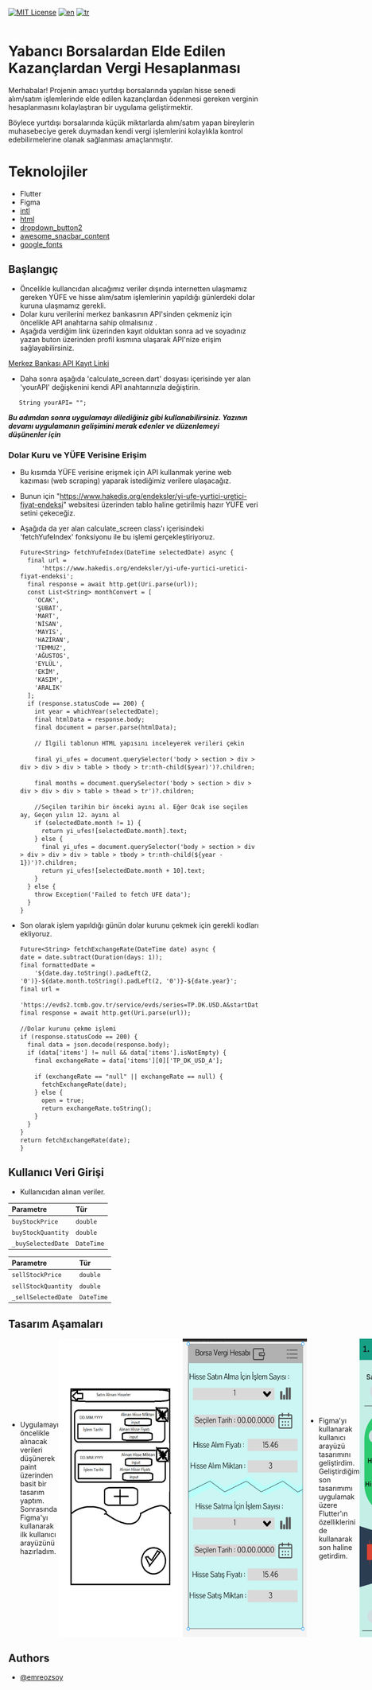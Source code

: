 <div style="display:flex; justify-content: space-between; align-items: center;">

[![MIT License](https://img.shields.io/badge/License-MIT-green.svg)](https://choosealicense.com/licenses/mit/) [![en](https://img.shields.io/badge/lang-en-blue.svg)](https://github.com/jonatasemidio/multilanguage-readme-pattern/blob/master/README.md) [![tr](https://img.shields.io/badge/lang-tr-red.svg)](https://github.com/emreozsoy/flutter-foreign-stock-tax-calculator/edit/main/README.tr.md)

</div>

# Yabancı Borsalardan Elde Edilen Kazançlardan Vergi Hesaplanması

Merhabalar! Projenin amacı yurtdışı borsalarında yapılan hisse senedi alım/satım işlemlerinde elde edilen kazançlardan ödenmesi gereken verginin hesaplanmasını kolaylaştıran bir uygulama geliştirmektir. 

Böylece yurtdışı borsalarında küçük miktarlarda alım/satım yapan bireylerin muhasebeciye gerek duymadan kendi vergi işlemlerini kolaylıkla kontrol edebilirmelerine olanak sağlanması amaçlanmıştır.

# Teknolojiler

- Flutter
- Figma
- [intl](https://pub.dev/packages/intl)
- [html](https://pub.dev/packages/html/install)
- [dropdown_button2](https://pub.dev/packages/dropdown_button2)
- [awesome_snacbar_content](https://pub.dev/packages/awesome_snackbar_content)
- [google_fonts](https://pub.dev/packages/google_fonts)

## Başlangıç
- Öncelikle kullancıdan alıcağımız veriler dışında internetten ulaşmamız gereken YÜFE ve hisse alım/satım işlemlerinin yapıldığı günlerdeki dolar kuruna ulaşmamız gerekli.
- Dolar kuru verilerini merkez bankasının API'sinden çekmeniz için öncelikle API anahtarna sahip olmalısınız . 
- Aşağıda verdiğim link üzerinden kayıt olduktan sonra ad ve soyadınız yazan buton üzerinden profil kısmına ulaşarak API'nize erişim sağlayabilirsiniz. 

[Merkez Bankası API Kayıt Linki](https://evds2.tcmb.gov.tr/index.php?/evds/login) 

- Daha sonra aşağıda 'calculate_screen.dart' dosyası içerisinde yer alan 'yourAPI' değişkenini kendi API anahtarınızla değiştirin. 

```
   String yourAPI= "";
```

 ***Bu adımdan sonra uygulamayı dilediğiniz gibi kullanabilirsiniz. Yazının devamı uygulamanın gelişimini merak edenler ve düzenlemeyi düşünenler için***

### Dolar Kuru ve YÜFE Verisine Erişim

- Bu kısımda YÜFE verisine erişmek için API kullanmak yerine web kazıması (web scraping) yaparak istediğimiz verilere ulaşacağız.
- Bunun için "https://www.hakedis.org/endeksler/yi-ufe-yurtici-uretici-fiyat-endeksi" websitesi üzerinden tablo haline getirilmiş hazır YÜFE veri setini çekeceğiz.
- Aşağıda da yer alan calculate_screen class'ı içerisindeki 'fetchYufeIndex' fonksiyonu ile bu işlemi gerçekleştiriyoruz.
  
  ```
  Future<String> fetchYufeIndex(DateTime selectedDate) async {
    final url =
        'https://www.hakedis.org/endeksler/yi-ufe-yurtici-uretici-fiyat-endeksi';
    final response = await http.get(Uri.parse(url));
    const List<String> monthConvert = [
      'OCAK',
      'ŞUBAT',
      'MART',
      'NİSAN',
      'MAYIS',
      'HAZİRAN',
      'TEMMUZ',
      'AĞUSTOS',
      'EYLÜL',
      'EKİM',
      'KASIM',
      'ARALIK'
    ];
    if (response.statusCode == 200) {
      int year = whichYear(selectedDate);
      final htmlData = response.body;
      final document = parser.parse(htmlData);

      // İlgili tablonun HTML yapısını inceleyerek verileri çekin

      final yi_ufes = document.querySelector('body > section > div > div > div > div > table > tbody > tr:nth-child($year)')?.children;

      final months = document.querySelector('body > section > div > div > div > div > table > thead > tr')?.children;

      //Seçilen tarihin bir önceki ayını al. Eğer Ocak ise seçilen ay, Geçen yılın 12. ayını al
      if (selectedDate.month != 1) {
        return yi_ufes![selectedDate.month].text;
      } else {
        final yi_ufes = document.querySelector('body > section > div > div > div > div > table > tbody > tr:nth-child(${year - 1})')?.children;
        return yi_ufes![selectedDate.month + 10].text;
      }
    } else {
      throw Exception('Failed to fetch UFE data');
    }
  }
  ```
- Son olarak işlem yapıldığı günün dolar kurunu çekmek için gerekli kodları ekliyoruz.

    ```
  Future<String> fetchExchangeRate(DateTime date) async {
    date = date.subtract(Duration(days: 1));
    final formattedDate =
        '${date.day.toString().padLeft(2, '0')}-${date.month.toString().padLeft(2, '0')}-${date.year}';
    final url =
        'https://evds2.tcmb.gov.tr/service/evds/series=TP.DK.USD.A&startDate=$formattedDate&endDate=$formattedDate&type=json&key=${yourAPI}';
    final response = await http.get(Uri.parse(url));

    //Dolar kurunu çekme işlemi
    if (response.statusCode == 200) {
      final data = json.decode(response.body);
      if (data['items'] != null && data['items'].isNotEmpty) {
        final exchangeRate = data['items'][0]['TP_DK_USD_A'];

        if (exchangeRate == "null" || exchangeRate == null) {
          fetchExchangeRate(date);
        } else {
          open = true;
          return exchangeRate.toString();
        }
      }
    }
    return fetchExchangeRate(date);
  }
    ```

##  Kullanıcı Veri Girişi

- Kullanıcıdan alınan veriler.

| Parametre | Tür     |   
| :-------- | :------- | 
| `buyStockPrice`      | `double` |
| `buyStockQuantity`      | `double` |
| `_buySelectedDate`      | `DateTime` |

| Parametre | Tür     |   
| :-------- | :------- | 
| `sellStockPrice`      | `double` |
| `sellStockQuantity`      | `double` |
| `_sellSelectedDate`      | `DateTime` |

## Tasarım Aşamaları
<div style="display:flex; justify-content: space-between; align-items: center;">
  
- Uygulamayı öncelikle alınacak verileri düşünerek paint üzerinden basit bir tasarım yaptım. Sonrasında Figma'yı kullanarak ilk kullanıcı arayüzünü hazırladım.

<img src="https://github.com/emreozsoy/flutter-foreign-stock-tax-calculator/blob/main/Design_number0_tr_page.png" alt="Text" width="250" height="600">
 <img src="https://github.com/emreozsoy/flutter-foreign-stock-tax-calculator/blob/main/Design_number1_tr_page.png" alt="alt text" width="250" height="600">

- Figma'yı kullanarak kullanıcı arayüzü tasarımını geliştirdim. Geliştirdiğim son tasarımımı uygulamak üzere Flutter'ın özelliklerini de kullanarak son haline getirdim.
<img src="https://github.com/emreozsoy/flutter-foreign-stock-tax-calculator/blob/main/Design_number2_tr_page.jpg" alt="alt text" width="250" height="600">
<img src="https://github.com/emreozsoy/flutter-foreign-stock-tax-calculator/blob/main/Design_number3_tr_page.png" alt="alt text" width="250" height="600">
</div>




## Authors

- [@emreozsoy](https://www.github.com/emreozsoy)



